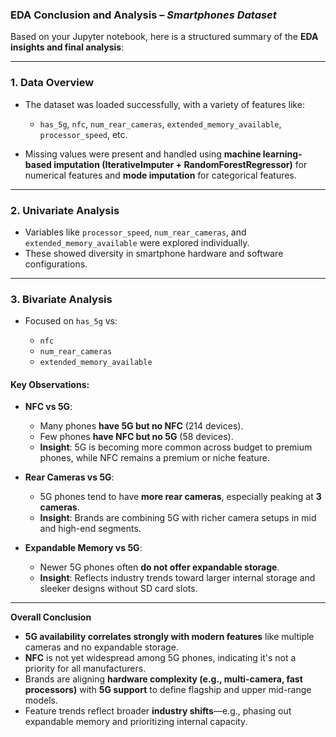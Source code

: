 
###  EDA Conclusion and Analysis – *Smartphones Dataset*

Based on your Jupyter notebook, here is a structured summary of the **EDA insights and final analysis**:

---

###  **1. Data Overview**

* The dataset was loaded successfully, with a variety of features like:

  * `has_5g`, `nfc`, `num_rear_cameras`, `extended_memory_available`, `processor_speed`, etc.
* Missing values were present and handled using **machine learning-based imputation (IterativeImputer + RandomForestRegressor)** for numerical features and **mode imputation** for categorical features.

---

###  **2. Univariate Analysis**

* Variables like `processor_speed`, `num_rear_cameras`, and `extended_memory_available` were explored individually.
* These showed diversity in smartphone hardware and software configurations.

---

###  **3. Bivariate Analysis**

* Focused on `has_5g` vs:

  * `nfc`
  * `num_rear_cameras`
  * `extended_memory_available`

####  **Key Observations**:

* **NFC vs 5G**:

  * Many phones **have 5G but no NFC** (214 devices).
  * Few phones **have NFC but no 5G** (58 devices).
  *  **Insight**: 5G is becoming more common across budget to premium phones, while NFC remains a premium or niche feature.

* **Rear Cameras vs 5G**:

  * 5G phones tend to have **more rear cameras**, especially peaking at **3 cameras**.
  *  **Insight**: Brands are combining 5G with richer camera setups in mid and high-end segments.

* **Expandable Memory vs 5G**:

  * Newer 5G phones often **do not offer expandable storage**.
  * **Insight**: Reflects industry trends toward larger internal storage and sleeker designs without SD card slots.

---

 **Overall Conclusion**

* **5G availability correlates strongly with modern features** like multiple cameras and no expandable storage.
* **NFC** is not yet widespread among 5G phones, indicating it's not a priority for all manufacturers.
* Brands are aligning **hardware complexity (e.g., multi-camera, fast processors)** with **5G support** to define flagship and upper mid-range models.
* Feature trends reflect broader **industry shifts**—e.g., phasing out expandable memory and prioritizing internal capacity.
